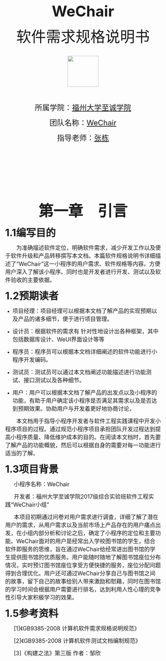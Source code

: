 <p align=center><font size=7><strong>WeChair</strong></font></p>
<p align=center><font size=7>软件需求规格说明书</font></p><br/>
<div align=center><img width="100" height="100" src="https://github.com/irvingming11/WeChair/raw/master/WeChair.jpg?raw=true" /></div><br/><br/>
<p align=center><font size=5>所属学院：<u>福州大学至诚学院</u></font></p>
<p align=center><font size=5>团队名称：<u>WeChair</u></font></p>
<p align=center><font size=5>指导老师：<u>张栋</u></font></p><br/><br/><br><br/><br/><br/><br/><br/><br/>
<p align=center><b><font size=7>第一章&emsp;引言</font></b></p>
<p><font size=6><b>1.1编写目的</b></font></p>
<p><font size=4>&emsp;&emsp;为准确描述软件定位，明确软件需求，减少开发工作以及便于软件升级和产品转移撰写本文档。本篇软件规格说明书详细描述了“WeChair”这一小程序的用户需求、软件规格等内容。方便用户深入了解该小程序。同时也是开发者进行开发、测试以及软件验收的主要依据。</font></p>
<p><span><font size=6><b>1.2预期读者</b></font></span></p>
<ul>
  <li><p><font size=4>项目经理：项目经理可以根据本文档了解产品的实现预期以及产品的诸多细节，便于进行项目管理。</font></p></li>
  <li><p><font size=4>设计员：根据软件的需求有 针对性地设计出各种框架，其中包括数据库设计、WeUI界面设计等等</font></p></li>
  <li><p><font size=4>程序员：程序员可以根据本文档详细阐述的软件功能进行小程序开发编码。</font></p></li>
  <li><p><font size=4>测试员：测试员可以通过本文档阐述功能描述进行功能测试、接口测试以及各种细节。</font></p></li>
  <li><p><font size=4>用户：用户可以根据本文档了解产品的出发点以及小程序的功能，有助于用户确定该小程序是否满足其需求以及是否达到预期效果。协助用户与开发着更好地协商讨论，</font></p></li>
</ul>
<p><font size=4>&emsp;&emsp;本文档用于指导小程序开发者与软件工程实践课程中开发小程序项目的过程。通过规范小程序项目承担团队开发过程达到提高小程序质量、降低维护成本的目的。在阅读本文档时，首先要了解产品的功能概貌，然后可以根据自身的需要对每一功能进行适当的了解。</font></p>
<p><span><font size=6><b>1.3项目背景</b></font></span></p>
<p>&emsp;&emsp;<font size=4>小程序名称：WeChair</font></p>
<p>&emsp;&emsp;<font size=4>开发者：福州大学至诚学院2017级综合实验班软件工程实践“WeChair小组”</font></p>
<p>&emsp;&emsp;<font size=4>本项目初期通过问卷对用户需求进行调查，详细了解了潜在用户的需求，从用户需求以及当前市场上产品存在的用户痛点出发，在小组内部分析和讨论之后，确定了小程序的定位和主要功能。WeChair面对的用户是经常出入学校图书馆的学生，结合软件即服务的思维，旨在通过WeChair给经常进出图书馆的学生提供图书馆的优质服务。用户能随时随地了解图书馆座位分布情况，实时预订图书馆座位享受方便快捷的服务，座位分配问题得到合理优化。用户还可通过WeChair分享自己与图书馆之间的故事，留下自己的故事给别人带来激励和慰藉，同时在图书馆的学习时间会根据用户需要进行排名，达到利用人性心理的竞争性引导大家积极学习的效果。</font></p>
<p><span><font size=6><b>1.5参考资料</b></font></span></p>
<p>&emsp;&emsp;<font size=4>[1]《GB9385-2008 计算机软件需求规格说明规范》</font></p>
<p>&emsp;&emsp;<font size=4>[2]《GB9385-2008 计算机软件测试文档编制规范》</font></p>
<p>&emsp;&emsp;<font size=4>[3]《构建之法》第三版 作者：邹欣</font></p>
